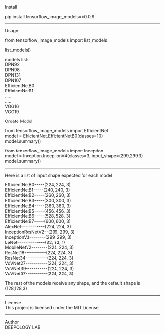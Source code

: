 Install<br />

pip install tensorflow_image_models==0.0.9

----------------------------------------------

Usage<br />

from tensorflow_image_models import list_models<br />

list_models()<br />

models list:<br />
DPN92<br />
DPN98<br />
DPN131<br />
DPN107<br />
EfficientNetB0<br />
EfficientNetB1<br />
.....<br />
.....<br />
VGG16<br />
VGG19<br />

Create Model<br />

from tensorflow_image_models import EfficientNet<br />
model = EfficientNet.EfficientNetB0(classes=10)<br />
model.summary()


from tensorflow_image_models import Inception<br />
model = Inception.InceptionV4(classes=3, input_shape=(299,299,3)<br />
model.summary()

----------------------------------------------

Here is a list of input shape expected for each model

EfficientNetB0-----(224, 224, 3)<br />
EfficientNetB1-----(240, 240, 3)<br />
EfficientNetB2-----(260, 260, 3)<br />
EfficientNetB3-----(300, 300, 3)<br />
EfficientNetB4-----(380, 380, 3)<br />
EfficientNetB5-----(456, 456, 3)<br />
EfficientNetB6-----(528, 528, 3)<br />
EfficientNetB7-----(600, 600, 3)<br />
AlexNet------------(224, 224, 3)<br />
InceptionResNetV2--(299, 299, 3)<br />
InceptionV3--------(299, 299, 3)<br />
LeNet--------------(32,  32,  1)<br />
MobileNetV2--------(224, 224, 3)<br />
ResNet18-----------(224, 224, 3)<br />
ResNet34-----------(224, 224, 3)<br />
VoVNet27-----------(224, 224, 3)<br />
VoVNet39-----------(224, 224, 3)<br />
VoVNet57-----------(224, 224, 3)<br />


The rest of the models receive any shape, and the default shape is (128,128,3)

----------------------------------------------

License<br />
This project is licensed under the MIT License

----------------------------------------------

Author<br />
DEEPOLOGY LAB
